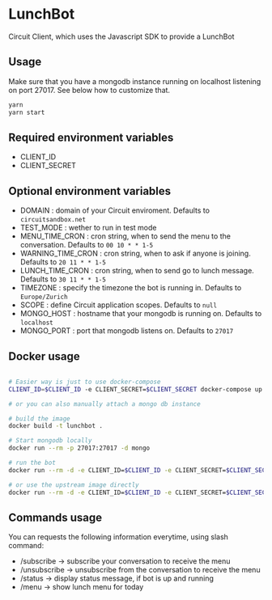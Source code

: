 # LunchBot

Circuit Client, which uses the Javascript SDK to provide a LunchBot

## Usage

Make sure that you have a mongodb instance running on localhost listening on port 27017.
See below how to customize that.

```sh
yarn
yarn start
```

## Required environment variables

* CLIENT_ID
* CLIENT_SECRET

## Optional environment variables

* DOMAIN : domain of your Circuit enviroment. Defaults to `circuitsandbox.net`
* TEST_MODE : wether to run in test mode
* MENU_TIME_CRON : cron string, when to send the menu to the conversation. Defaults to `00 10 * * 1-5`
* WARNING_TIME_CRON : cron string, when to ask if anyone is joining. Defaults to `20 11 * * 1-5`
* LUNCH_TIME_CRON : cron string, when to send go to lunch message. Defaults to `30 11 * * 1-5`
* TIMEZONE : specify the timezone the bot is running in. Defaults to `Europe/Zurich`
* SCOPE : define Circuit application scopes. Defaults to `null`
* MONGO_HOST : hostname that your mongodb is running on. Defaults to `localhost`
* MONGO_PORT : port that mongodb listens on. Defaults to `27017`

## Docker usage

```sh

# Easier way is just to use docker-compose
CLIENT_ID=$CLIENT_ID -e CLIENT_SECRET=$CLIENT_SECRET docker-compose up --build

# or you can also manually attach a mongo db instance

# build the image
docker build -t lunchbot .

# Start mongodb locally
docker run --rm -p 27017:27017 -d mongo

# run the bot
docker run --rm -d -e CLIENT_ID=$CLIENT_ID -e CLIENT_SECRET=$CLIENT_SECRET -e MONGO_HOST=localhost lunchbot

# or use the upstream image directly
docker run --rm -d -e CLIENT_ID=$CLIENT_ID -e CLIENT_SECRET=$CLIENT_SECRET -e MONGO_HOST=localhost registry.gitlab.com/max-wittig/lunchbot:latest
```

## Commands usage

You can requests the following information everytime, using slash command:

* /subscribe -> subscribe your conversation to receive the menu
* /unsubscribe -> unsubscribe from the conversation to receive the menu
* /status -> display status message, if bot is up and running
* /menu -> show lunch menu for today
